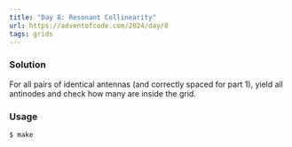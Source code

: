 ```yaml
---
title: "Day 8: Resonant Collinearity"
url: https://adventofcode.com/2024/day/8
tags: grids
---
```


### Solution
For all pairs of identical antennas (and correctly spaced for part 1), yield all antinodes and check how many are inside the grid.

### Usage
```
$ make
```
